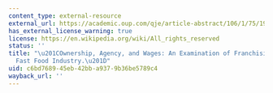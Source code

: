 ```yaml
---
content_type: external-resource
external_url: https://academic.oup.com/qje/article-abstract/106/1/75/1928571
has_external_license_warning: true
license: https://en.wikipedia.org/wiki/All_rights_reserved
status: ''
title: "\u201COwnership, Agency, and Wages: An Examination of Franchising in the\_\
  Fast Food Industry.\u201D"
uid: c6bd7689-45eb-42bb-a937-9b36be5789c4
wayback_url: ''
---
```

